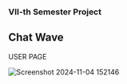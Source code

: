 
### VII-th Semester Project

## Chat Wave
USER PAGE

![Screenshot 2024-11-04 152146](https://github.com/user-attachments/assets/756da95c-62b1-4c49-bbca-9cd22680ac7f)












